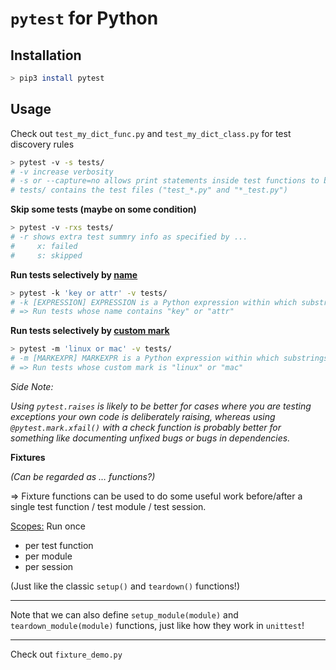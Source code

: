 # `pytest` for Python

## Installation

```bash
> pip3 install pytest
```

## Usage

Check out `test_my_dict_func.py` and `test_my_dict_class.py` for test discovery rules

```bash
> pytest -v -s tests/
# -v increase verbosity
# -s or --capture=no allows print statements inside test functions to be printed to terminal
# tests/ contains the test files ("test_*.py" and "*_test.py")
```

**Skip some tests (maybe on some condition)**

```bash
> pytest -v -rxs tests/
# -r shows extra test summry info as specified by ...
#     x: failed
#     s: skipped
```

**Run tests selectively by <u>name</u>**

```bash
> pytest -k 'key or attr' -v tests/
# -k [EXPRESSION] EXPRESSION is a Python expression within which substrings are used to be checked against the test names
# => Run tests whose name contains "key" or "attr"
```

**Run tests selectively by <u>custom mark</u>**

```bash
> pytest -m 'linux or mac' -v tests/
# -m [MARKEXPR] MARKEXPR is a Python expression within which substrings are used to be checked against the custom marks of the tests
# => Run tests whose custom mark is "linux" or "mac"
```

*Side Note:*

*Using `pytest.raises` is likely to be better for cases where you are testing exceptions your own code is deliberately raising, whereas using `@pytest.mark.xfail()` with a check function is probably better for something like documenting unfixed bugs or bugs in dependencies.*

**Fixtures**

*(Can be regarded as … functions?)*

=> Fixture functions can be used to do some useful work before/after a single test function / test module / test session.

<u>Scopes:</u> Run once

* per test function
* per module
* per session

(Just like the classic `setup()` and `teardown()` functions!)

***

Note that we can also define `setup_module(module)` and `teardown_module(module)` functions, just like how they work in `unittest`!

***

Check out `fixture_demo.py`

